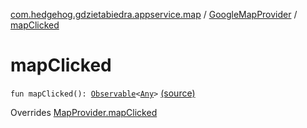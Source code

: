 [com.hedgehog.gdzietabiedra.appservice.map](../index.md) / [GoogleMapProvider](index.md) / [mapClicked](./map-clicked.md)

# mapClicked

`fun mapClicked(): `[`Observable`](http://reactivex.io/RxJava/javadoc/io/reactivex/Observable.html)`<`[`Any`](https://kotlinlang.org/api/latest/jvm/stdlib/kotlin/-any/index.html)`>` [(source)](https://github.com/asvid/GdzieTaBiedra/tree/master/app/src/main/java/com/hedgehog/gdzietabiedra/appservice/map/GoogleMapProvider.kt#L100)

Overrides [MapProvider.mapClicked](../-map-provider/map-clicked.md)


